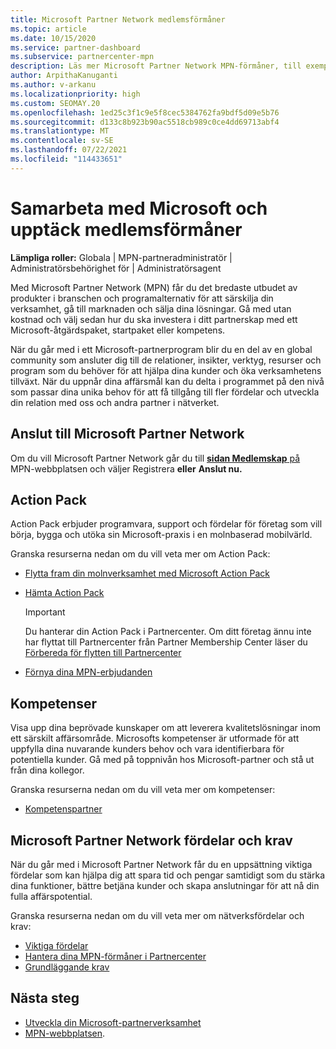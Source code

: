 ```yaml
---
title: Microsoft Partner Network medlemsförmåner
ms.topic: article
ms.date: 10/15/2020
ms.service: partner-dashboard
ms.subservice: partnercenter-mpn
description: Läs mer Microsoft Partner Network MPN-förmåner, till exempel Microsoft Action Pack, kompetenser eller programalternativ för att gå till marknaden och sälja dina lösningar.
author: ArpithaKanuganti
ms.author: v-arkanu
ms.localizationpriority: high
ms.custom: SEOMAY.20
ms.openlocfilehash: 1ed25c3f1c9e5f8cec5384762fa9bdf5d09e5b76
ms.sourcegitcommit: d133c8b923b90ac5518cb989c0ce4dd69713abf4
ms.translationtype: MT
ms.contentlocale: sv-SE
ms.lasthandoff: 07/22/2021
ms.locfileid: "114433651"
---
```

# <a name="partner-with-microsoft-and-discover-membership-benefits"></a>Samarbeta med Microsoft och upptäck medlemsförmåner

**Lämpliga roller:** Globala | MPN-partneradministratör | Administratörsbehörighet för | Administratörsagent

Med Microsoft Partner Network (MPN) får du det bredaste utbudet av produkter i branschen och programalternativ för att särskilja din verksamhet, gå till marknaden och sälja dina lösningar. Gå med utan kostnad och välj sedan hur du ska investera i ditt partnerskap med ett Microsoft-åtgärdspaket, startpaket eller kompetens.

När du går med i ett Microsoft-partnerprogram blir du en del av en global community som ansluter dig till de relationer, insikter, verktyg, resurser och program som du behöver för att hjälpa dina kunder och öka verksamhetens tillväxt. När du uppnår dina affärsmål kan du delta i programmet på den nivå som passar dina unika behov för att få tillgång till fler fördelar och utveckla din relation med oss och andra partner i nätverket. 

## <a name="join-the-microsoft-partner-network"></a>Anslut till Microsoft Partner Network

Om du vill Microsoft Partner Network går du till [ **sidan Medlemskap** på](https://partner.microsoft.com/membership) MPN-webbplatsen och väljer Registrera **eller** **Anslut nu.**

## <a name="action-pack"></a>Action Pack

Action Pack erbjuder programvara, support och fördelar för företag som vill börja, bygga och utöka sin Microsoft-praxis i en molnbaserad mobilvärld.

Granska resurserna nedan om du vill veta mer om Action Pack:

- [Flytta fram din molnverksamhet med Microsoft Action Pack](https://partner.microsoft.com/membership/action-pack)

- [Hämta Action Pack](mpn-get-action-pack.md)
  
    >[!IMPORTANT]
    >Du hanterar din Action Pack i Partnercenter. Om ditt företag ännu inte har flyttat till Partnercenter från Partner Membership Center läser du [Förbereda för flytten till Partnercenter](./partner-membership-center-retirement-faq.md)  

- [Förnya dina MPN-erbjudanden](renew-mpn-offers.md)

## <a name="competencies"></a>Kompetenser

Visa upp dina beprövade kunskaper om att leverera kvalitetslösningar inom ett särskilt affärsområde. Microsofts kompetenser är utformade för att uppfylla dina nuvarande kunders behov och vara identifierbara för potentiella kunder. Gå med på toppnivån hos Microsoft-partner och stå ut från dina kollegor.

Granska resurserna nedan om du vill veta mer om kompetenser:

- [Kompetenspartner](https://partner.microsoft.com/membership/competencies)

## <a name="microsoft-partner-network-benefits-and-requirements"></a>Microsoft Partner Network fördelar och krav

När du går med i Microsoft Partner Network får du en uppsättning viktiga fördelar som kan hjälpa dig att spara tid och pengar samtidigt som du stärka dina funktioner, bättre betjäna kunder och skapa anslutningar för att nå din fulla affärspotential. 

Granska resurserna nedan om du vill veta mer om nätverksfördelar och krav:

- [Viktiga fördelar](https://partner.microsoft.com/membership/core-benefits#simple-tab-content-1)
- [Hantera dina MPN-förmåner i Partnercenter](manage-your-partner-network-benefits.md)
- [Grundläggande krav](https://partner.microsoft.com/membership/core-benefits#simple-tab-content-2)

## <a name="next-steps"></a>Nästa steg

- [Utveckla din Microsoft-partnerverksamhet](grow-your-business.md)
- [MPN-webbplatsen](https://partner.microsoft.com/commercial).